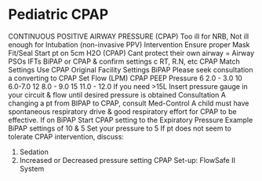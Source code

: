 # Pediatric CPAP

CONTINUOUS POSITIVE AIRWAY PRESSURE (CPAP)
Too ill for NRB, Not ill enough for Intubation (non-invasive PPV)
Intervention
Ensure proper Mask Fit/Seal  Start pt on 5cm H2O (CPAP)
Cant protect their own airway = Airway PSOs
IFTs  BiPAP or CPAP & confirm settings c RT, R.N, etc
CPAP  Match Settings  Use CPAP Original Facility Settings
BiPAP  Please seek consultation a converting to CPAP
Set  Flow (LPM)    CPAP PEEP Pressure
6             2.0 - 3.0
10             6.0-7.0
12             8.0 - 9.0
15             11.0 - 12.0
If you need >15L  Insert pressure gauge in your circuit & flow until desired pressure is obtained
Consultation
A changing a pt from BIPAP to CPAP, consult Med-Control
A child must have spontaneous respiratory drive & good respiratory effort for CPAP to be effective.
If on BiPAP  Start CPAP setting to the Expiratory Pressure
Example  BiPAP settings of 10 & 5  Set your pressure to 5
If pt does not seem to tolerate CPAP intervention, discuss:
1)    Sedation
2)    Increased or Decreased pressure setting
CPAP Set-up: FlowSafe II System
